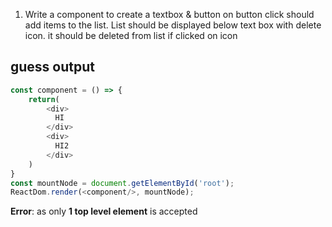 1. Write a component to create a textbox & button on button click should add items to the list. List should be displayed below text box with delete icon. it should be deleted from list if clicked on icon

## guess output

```js
const component = () => {
    return(
        <div>
          HI
        </div>
        <div>
          HI2
        </div>
    )
}
const mountNode = document.getElementById('root');
ReactDom.render(<component/>, mountNode);
```

**Error**: as only **1 top level element** is accepted
